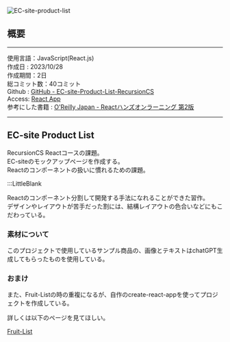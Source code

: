 
![EC-site-product-list](/pages/Products/page/EC-site-product-list/img/EC-site-product-list.jpg)  

## 概要

---  

使用言語：JavaScript(React.js)  
作成日 : 2023/10/28  
作成期間：2日  
総コミット数：40コミット  
Github : [GitHub - EC-site-Product-List-RecursionCS](https://github.com/kip2/EC-site-Product-List-RecursionCS)  
Access: [React App](https://kip2.github.io/EC-site-Product-List-RecursionCS/)  
参考にした書籍 : [O'Reilly Japan - Reactハンズオンラーニング 第2版](https://www.oreilly.co.jp//books/9784873119380/)  

---  

## EC-site Product List  

RecursionCS Reactコースの課題。  
EC-siteのモックアップページを作成する。  
Reactのコンポーネントの扱いに慣れるための課題。  

:::LittleBlank

Reactのコンポーネント分割して開発する手法になれることができた習作。  
デザインやレイアウトが苦手だった割には、結構レイアウトの色合いなどにもこだわっている。  

### 素材について

このプロジェクトで使用しているサンプル商品の、画像とテキストはchatGPT生成してもらったものを使用している。  

### おまけ

また、Fruit-Listの時の重複になるが、自作のcreate-react-appを使ってプロジェクトを作成している。  

詳しくは以下のページを見てほしい。  

[Fruit-List](https://www.kip2.dev/products/fruit-list)
